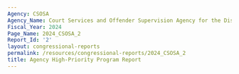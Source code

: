 ```yaml
---
Agency: CSOSA
Agency_Name: Court Services and Offender Supervision Agency for the District of Columbia
Fiscal_Year: 2024
Page_Name: 2024_CSOSA_2
Report_Id: '2'
layout: congressional-reports
permalink: /resources/congressional-reports/2024_CSOSA_2
title: Agency High-Priority Program Report
---
```

